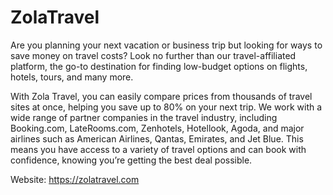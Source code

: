 # ZolaTravel

Are you planning your next vacation or business trip but looking for ways to save money on travel costs? Look no further than our travel-affiliated platform, the go-to destination for finding low-budget options on flights, hotels, tours, and many more.

With Zola Travel, you can easily compare prices from thousands of travel sites at once, helping you save up to 80% on your next trip. We work with a wide range of partner companies in the travel industry, including Booking.com, LateRooms.com, Zenhotels, Hotellook, Agoda, and major airlines such as American Airlines, Qantas, Emirates, and Jet Blue. This means you have access to a variety of travel options and can book with confidence, knowing you’re getting the best deal possible.

Website: https://zolatravel.com
